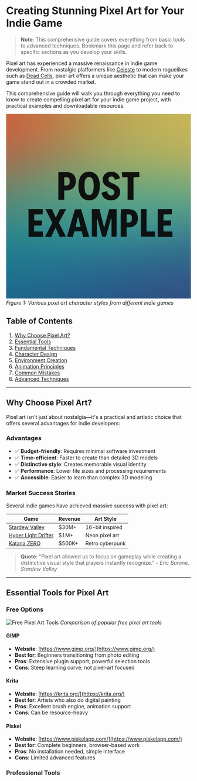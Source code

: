# Creating Stunning Pixel Art for Your Indie Game

> **Note**: This comprehensive guide covers everything from basic tools to advanced techniques. Bookmark this page and refer back to specific sections as you develop your skills.

Pixel art has experienced a massive renaissance in indie game development. From nostalgic platformers like [Celeste](https://www.celestegame.com/) to modern roguelikes such as [Dead Cells](https://dead-cells.com/), pixel art offers a unique aesthetic that can make your game stand out in a crowded market.

This comprehensive guide will walk you through everything you need to know to create compelling pixel art for your indie game project, with practical examples and downloadable resources.

![Pixel Art Character Examples](./post_image_example.png)
*Figure 1: Various pixel art character styles from different indie games*

## Table of Contents

1. [Why Choose Pixel Art?](#why-choose-pixel-art)
2. [Essential Tools](#essential-tools)
3. [Fundamental Techniques](#fundamental-techniques)
4. [Character Design](#character-design)
5. [Environment Creation](#environment-creation)
6. [Animation Principles](#animation-principles)
7. [Common Mistakes](#common-mistakes)
8. [Advanced Techniques](#advanced-techniques)

---

## Why Choose Pixel Art?

Pixel art isn't just about nostalgia—it's a practical and artistic choice that offers several advantages for indie developers:

### Advantages

- ✅ **Budget-friendly**: Requires minimal software investment
- ✅ **Time-efficient**: Faster to create than detailed 3D models  
- ✅ **Distinctive style**: Creates memorable visual identity
- ✅ **Performance**: Lower file sizes and processing requirements
- ✅ **Accessible**: Easier to learn than complex 3D modeling

### Market Success Stories

Several indie games have achieved massive success with pixel art:

| Game | Revenue | Art Style |
|------|---------|-----------|
| [Stardew Valley](https://www.stardewvalley.net/) | $30M+ | 16-bit inspired |
| [Hyper Light Drifter](https://www.heart-machine.com/) | $1M+ | Neon pixel art |
| [Katana ZERO](https://katanazero.com/) | $500K+ | Retro cyberpunk |

> **Quote**: "Pixel art allowed us to focus on gameplay while creating a distinctive visual style that players instantly recognize." - *Eric Barone, Stardew Valley*

---

## Essential Tools for Pixel Art

### Free Options

![Free Pixel Art Tools](images/free-tools-comparison.png)
*Comparison of popular free pixel art tools*

#### GIMP
- **Website**: [https://www.gimp.org/](https://www.gimp.org/)
- **Best for**: Beginners transitioning from photo editing
- **Pros**: Extensive plugin support, powerful selection tools
- **Cons**: Steep learning curve, not pixel-art focused

#### Krita  
- **Website**: [https://krita.org/](https://krita.org/)
- **Best for**: Artists who also do digital painting
- **Pros**: Excellent brush engine, animation support
- **Cons**: Can be resource-heavy

#### Piskel
- **Website**: [https://www.piskelapp.com/](https://www.piskelapp.com/)
- **Best for**: Complete beginners, browser-based work
- **Pros**: No installation needed, simple interface
- **Cons**: Limited advanced features

### Professional Tools